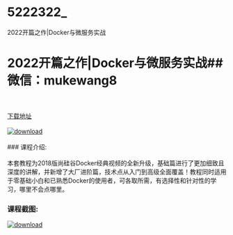 # 5222322_
2022开篇之作|Docker与微服务实战
# 2022开篇之作|Docker与微服务实战## 微信：mukewang8
<br/></br>[下载地址](http://www.36tz.cn/article/5222322 "下载地址")
<br/></br>[![download](http://36tz.cn/muke_img/2022_01_1-11-300x166.png "下载地址")](http://www.36tz.cn/article/5222322 "下载地址")
<br/></br>### 课程介绍:<br/></br>本套教程为2018版尚硅谷Docker经典视频的全新升级，基础篇进行了更加细致且深度的讲解，并新增了大厂进阶篇，技术点从入门到高级全面覆盖！教程同时适用于零基础小白和已熟悉Docker的使用者，可各取所需，有选择性和针对性的学习，哪里不会点哪里。

### 课程截图:
[![download](http://36tz.cn/muke_img/2022_01_2-8.png "下载地址")](http://www.36tz.cn/article/5222322 "下载地址")
